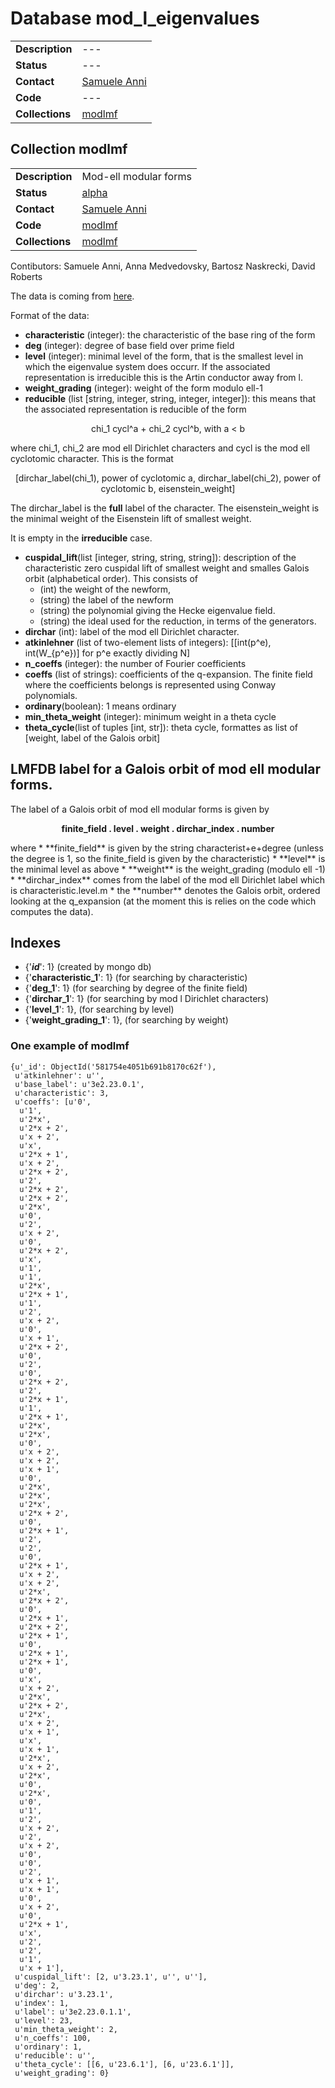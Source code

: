 # Database mod_l_eigenvalues

| | |
|---|---|
|**Description**|---|
|**Status**|---|
|**Contact**|[Samuele Anni](https://github.com/sanni85)|
|**Code**|---|
|**Collections**|[modlmf](http://beta.lmfdb.org/api/mod_l_eigenvalues/modlmf)|

## Collection modlmf

| | |
|---|---|
|**Description**|Mod-ell modular forms|
|**Status**|[alpha](http://beta.lmfdb.org/ModularForm/GL2/ModL/)|
|**Contact**|[Samuele Anni](https://github.com/sanni85)|
|**Code**|[modlmf](https://github.com/LMFDB/lmfdb/tree/master/lmfdb/modlmf)|
|**Collections**|[modlmf](http://beta.lmfdb.org/api/mod_l_eigenvalues/modlmf)|

Contibutors: Samuele Anni, Anna Medvedovsky, Bartosz Naskrecki, David Roberts

The data is coming from [here](https://github.com/sanni85/Mod-l-modular-forms).

Format of the data:

* **characteristic** (integer): the characteristic of the base ring of the form
* **deg** (integer): degree of base field over prime field
* **level** (integer): minimal level of the form, that is the smallest level in which the eigenvalue system does occurr. If the associated representation is irreducible this is the Artin conductor away from l.
* **weight_grading** (integer): weight of the form modulo ell-1
* **reducible** (list [string, integer, string, integer, integer]): this means that the associated representation is reducible of the form 
<p align="center">
chi_1 cycl^a + chi_2 cycl^b,                  with a < b
</p>
where chi_1, chi_2 are mod ell Dirichlet characters and cycl is the mod ell cyclotomic character. This is the format
<p align="center">
[dirchar_label(chi_1), power of cyclotomic a, dirchar_label(chi_2), power of cyclotomic b, eisenstein_weight] 
</p>

   The dirchar_label is the **full** label of the character.
   The eisenstein_weight is the minimal weight of the Eisenstein lift of smallest weight.

It is empty in the **irreducible** case.

* **cuspidal_lift**(list [integer, string, string, string]): description of the characteristic zero cuspidal lift of smallest weight and smalles Galois orbit (alphabetical order). This consists of 
    * (int) the weight of the newform, 
    * (string) the label of the newform 
    * (string) the polynomial giving the Hecke eigenvalue field.
    * (string) the ideal used for the reduction, in terms of the generators. 
* **dirchar** (int): label of the mod ell Dirichlet character. 
* **atkinlehner** (list of two-element lists of integers): [[int(p^e), int(W_{p^e})] for p^e exactly dividing N] 
* **n_coeffs** (integer): the number of Fourier coefficients
* **coeffs** (list of strings): coefficients of the q-expansion. The finite field where the coefficients belongs is represented using Conway polynomials.
* **ordinary**(boolean): 1 means ordinary 
* **min_theta_weight** (integer): minimum weight in a theta cycle
* **theta_cycle**(list of tuples [int, str]): theta cycle, formattes as list of [weight, label of the Galois orbit]

## LMFDB label for a Galois orbit of mod ell modular forms. 

The label of a Galois orbit of mod ell modular forms is given by

<p align="center" ><b>
finite_field . level . weight . dirchar_index . number
</b></p>  
where 
* **finite_field** is given by the string characterist+e+degree (unless the degree is 1, so the finite_field is given by the characteristic)
* **level** is the minimal level as above
* **weight** is the weight_grading (modulo ell -1)
* **dirchar_index** comes from the label of the mod ell Dirichlet label which is characteristic.level.m
* the **number** denotes the Galois orbit, ordered looking at the q_expansion (at the moment this is relies on the code which computes the data).

## Indexes

* {'**_id_**': 1}  (created by mongo db)
* {'**characteristic_1**': 1} (for searching by characteristic)
* {'**deg_1**': 1} (for searching by degree of the finite field)
* {'**dirchar_1**': 1} (for searching by mod l Dirichlet characters)
* {'**level_1**': 1}, (for searching by level)
* {'**weight_grading_1**': 1}, (for searching by weight)

### One example of modlmf

```
{u'_id': ObjectId('581754e4051b691b8170c62f'),
 u'atkinlehner': u'',
 u'base_label': u'3e2.23.0.1',
 u'characteristic': 3,
 u'coeffs': [u'0',
  u'1',
  u'2*x',
  u'2*x + 2',
  u'x + 2',
  u'x',
  u'2*x + 1',
  u'x + 2',
  u'2*x + 2',
  u'2',
  u'2*x + 2',
  u'2*x + 2',
  u'2*x',
  u'0',
  u'2',
  u'x + 2',
  u'0',
  u'2*x + 2',
  u'x',
  u'1',
  u'1',
  u'2*x',
  u'2*x + 1',
  u'1',
  u'2',
  u'x + 2',
  u'0',
  u'x + 1',
  u'2*x + 2',
  u'0',
  u'2',
  u'0',
  u'2*x + 2',
  u'2',
  u'2*x + 1',
  u'1',
  u'2*x + 1',
  u'2*x',
  u'2*x',
  u'0',
  u'x + 2',
  u'x + 2',
  u'x + 1',
  u'0',
  u'2*x',
  u'2*x',
  u'2*x',
  u'2*x + 2',
  u'0',
  u'2*x + 1',
  u'2',
  u'2',
  u'0',
  u'2*x + 1',
  u'x + 2',
  u'x + 2',
  u'2*x',
  u'2*x + 2',
  u'0',
  u'2*x + 1',
  u'2*x + 2',
  u'2*x + 1',
  u'0',
  u'2*x + 1',
  u'2*x + 1',
  u'0',
  u'x',
  u'x + 2',
  u'2*x',
  u'2*x + 2',
  u'2*x',
  u'x + 2',
  u'x + 1',
  u'x',
  u'x + 1',
  u'2*x',
  u'x + 2',
  u'2*x',
  u'0',
  u'2*x',
  u'0',
  u'1',
  u'2',
  u'x + 2',
  u'2',
  u'x + 2',
  u'0',
  u'0',
  u'2',
  u'x + 1',
  u'x + 1',
  u'0',
  u'x + 2',
  u'0',
  u'2*x + 1',
  u'x',
  u'2',
  u'2',
  u'1',
  u'x + 1'],
 u'cuspidal_lift': [2, u'3.23.1', u'', u''],
 u'deg': 2,
 u'dirchar': u'3.23.1',
 u'index': 1,
 u'label': u'3e2.23.0.1.1',
 u'level': 23,
 u'min_theta_weight': 2,
 u'n_coeffs': 100,
 u'ordinary': 1,
 u'reducible': u'',
 u'theta_cycle': [[6, u'23.6.1'], [6, u'23.6.1']],
 u'weight_grading': 0}
```
